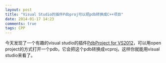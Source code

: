 ```yaml
---
layout: post
title: "Visual Studio的插件Pdbproj可以把pdb转换成C++项目"
date: 2014-01-17 14:23
comments: true
tags: CPP
---
```

今天发现了一个有趣的visual studio的插件[PdbProject for VS2012](http://visualstudiogallery.msdn.microsoft.com/952cac4e-fe4d-40a8-9656-9ae863bedbff)，可以用open project的方式打开一个pdb，它会把这个pdb转换成vcproj，这样你就能用visual studio来看了。